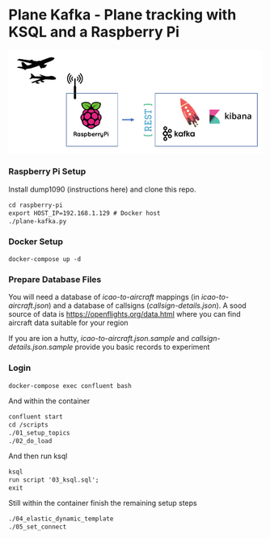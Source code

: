 # Plane Kafka - Plane tracking with KSQL and a Raspberry Pi

![Arch](/docs/plane-kafka-01.png)

### Raspberry Pi Setup
Install dump1090 (instructions here) and clone this repo.
```
cd raspberry-pi
export HOST_IP=192.168.1.129 # Docker host
./plane-kafka.py
```

### Docker Setup
```
docker-compose up -d
```

### Prepare Database Files
You will need a database of _icao-to-aircraft_ mappings (in _icao-to-aircraft.json_) and a database of callsigns (_callsign-details.json_).  A sood source of data is https://openflights.org/data.html where you can find aircraft data suitable for your region

If you are ion a hutty, _icao-to-aircraft.json.sample_ and _callsign-details.json.sample_ provide you basic records to experiment


### Login

```
docker-compose exec confluent bash
```

And within the container
```
confluent start
cd /scripts
./01_setup_topics
./02_do_load
```

And then run ksql

```
ksql
run script '03_ksql.sql';
exit
```

Still within the container finish the remaining setup steps
```
./04_elastic_dynamic_template
./05_set_connect
```
